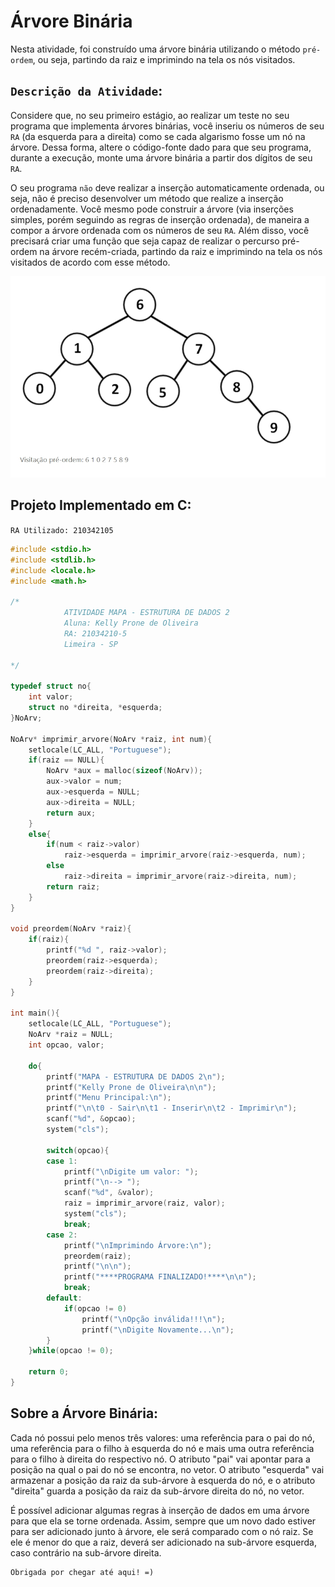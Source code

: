 # Árvore Binária

Nesta atividade, foi construído uma árvore binária utilizando o método `pré-ordem`, ou seja, partindo da raiz e imprimindo na tela os nós visitados.

## `Descrição da Atividade`:
Considere que, no seu primeiro estágio, ao realizar um teste no seu programa que implementa árvores binárias, você inseriu os números de seu `RA` (da esquerda para a direita) como se cada algarismo fosse um nó na árvore. Dessa forma, altere o código-fonte dado para que seu programa, durante a execução, monte uma árvore binária a partir dos dígitos de seu `RA`. 

O seu programa `não` deve realizar a inserção automaticamente ordenada, ou seja, não é preciso desenvolver um método que realize a inserção ordenadamente. Você mesmo pode construir a árvore (via inserções simples, porém seguindo as regras de inserção ordenada), de maneira a compor a árvore ordenada com os números de seu `RA`. 
Além disso, você precisará criar uma função que seja capaz de realizar o percurso pré-ordem na árvore recém-criada, partindo da raiz e imprimindo na tela os nós visitados de acordo com esse método.

<img src="img/pre-ordem.jpg" alt="arvore-binaria"/>

## Projeto Implementado em C:
`RA Utilizado: 210342105`

```c
#include <stdio.h>
#include <stdlib.h>
#include <locale.h>
#include <math.h>

/*
            ATIVIDADE MAPA - ESTRUTURA DE DADOS 2
            Aluna: Kelly Prone de Oliveira
            RA: 21034210-5
            Limeira - SP

*/

typedef struct no{
    int valor;
    struct no *direita, *esquerda;
}NoArv;

NoArv* imprimir_arvore(NoArv *raiz, int num){
    setlocale(LC_ALL, "Portuguese");
    if(raiz == NULL){
        NoArv *aux = malloc(sizeof(NoArv));
        aux->valor = num;
        aux->esquerda = NULL;
        aux->direita = NULL;
        return aux;
    }
    else{
        if(num < raiz->valor)
            raiz->esquerda = imprimir_arvore(raiz->esquerda, num);
        else
            raiz->direita = imprimir_arvore(raiz->direita, num);
        return raiz;
    }
}

void preordem(NoArv *raiz){
    if(raiz){
        printf("%d ", raiz->valor);
        preordem(raiz->esquerda);
        preordem(raiz->direita);
    }
}

int main(){
	setlocale(LC_ALL, "Portuguese");
    NoArv *raiz = NULL;
    int opcao, valor;

    do{
    	printf("MAPA - ESTRUTURA DE DADOS 2\n");
    	printf("Kelly Prone de Oliveira\n\n");
    	printf("Menu Principal:\n");
        printf("\n\t0 - Sair\n\t1 - Inserir\n\t2 - Imprimir\n");
        scanf("%d", &opcao);
        system("cls");

        switch(opcao){
        case 1:
            printf("\nDigite um valor: ");
            printf("\n--> ");
            scanf("%d", &valor);
            raiz = imprimir_arvore(raiz, valor);
            system("cls");
            break;
        case 2:
            printf("\nImprimindo Árvore:\n");
            preordem(raiz);
            printf("\n\n");
            printf("****PROGRAMA FINALIZADO!****\n\n");  
            break;
        default:
            if(opcao != 0)
                printf("\nOpção inválida!!!\n");
                printf("\nDigite Novamente...\n");
        }
    }while(opcao != 0);
    
    return 0;
}

```

## Sobre a Árvore Binária:
Cada nó possui pelo menos três valores: uma referência para o pai do nó, uma referência para o filho à esquerda do nó e mais uma outra referência para o filho à direita do respectivo nó. O atributo "pai" vai apontar para a posição na qual o pai do nó se encontra, no vetor. O atributo "esquerda" vai armazenar a posição da raiz da sub-árvore à esquerda do nó, e o atributo "direita" guarda a posição da raiz da sub-árvore direita do nó, no vetor. 

É possível adicionar algumas regras à inserção de dados em uma árvore para que ela se torne ordenada. Assim, sempre que um novo dado estiver para ser adicionado junto à árvore, ele será comparado com o nó raiz. Se ele é menor do que a raiz, deverá ser adicionado na sub-árvore esquerda, caso contrário na sub-árvore direita.

```
Obrigada por chegar até aqui! =)
```
